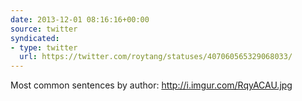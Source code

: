 ```yaml
---
date: 2013-12-01 08:16:16+00:00
source: twitter
syndicated:
- type: twitter
  url: https://twitter.com/roytang/statuses/407060565329068033/
---
```


Most common sentences by author: http://i.imgur.com/RqyACAU.jpg